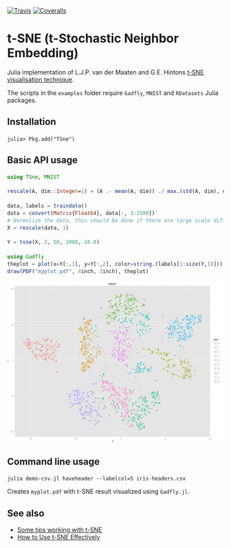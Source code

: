 [![Travis](https://travis-ci.org/lejon/TSne.jl.svg?branch=master)](https://travis-ci.org/lejon/TSne.jl)
[![Coveralls](https://coveralls.io/repos/github/lejon/TSne.jl/badge.svg?branch=master)](https://coveralls.io/github/lejon/TSne.jl?branch=master)

t-SNE (t-Stochastic Neighbor Embedding)
=======================================

Julia implementation of L.J.P. van der Maaten and G.E. Hintons [t-SNE visualisation technique](https://lvdmaaten.github.io/tsne/).

The scripts in the `examples` folder require `Gadfly`, `MNIST` and `RDatasets` Julia packages.

## Installation

  `julia> Pkg.add("TSne")`

## Basic API usage

```jl
using TSne, MNIST

rescale(A, dim::Integer=1) = (A .- mean(A, dim)) ./ max.(std(A, dim), eps())

data, labels = traindata()
data = convert(Matrix{Float64}, data[:, 1:2500])'
# Normalize the data, this should be done if there are large scale differences in the dataset
X = rescale(data, 1)

Y = tsne(X, 2, 50, 1000, 20.0)

using Gadfly
theplot = plot(x=Y[:,1], y=Y[:,2], color=string.(labels[1:size(Y,1)]))
draw(PDF("myplot.pdf", 4inch, 3inch), theplot)
```

![](example.png)

## Command line usage

```julia demo-csv.jl haveheader --labelcol=5 iris-headers.csv```

Creates `myplot.pdf` with t-SNE result visualized using `Gadfly.jl`.

## See also
 * [Some tips working with t-SNE](http://lejon.github.io)
 * [How to Use t-SNE Effectively](http://distill.pub/2016/misread-tsne/)
